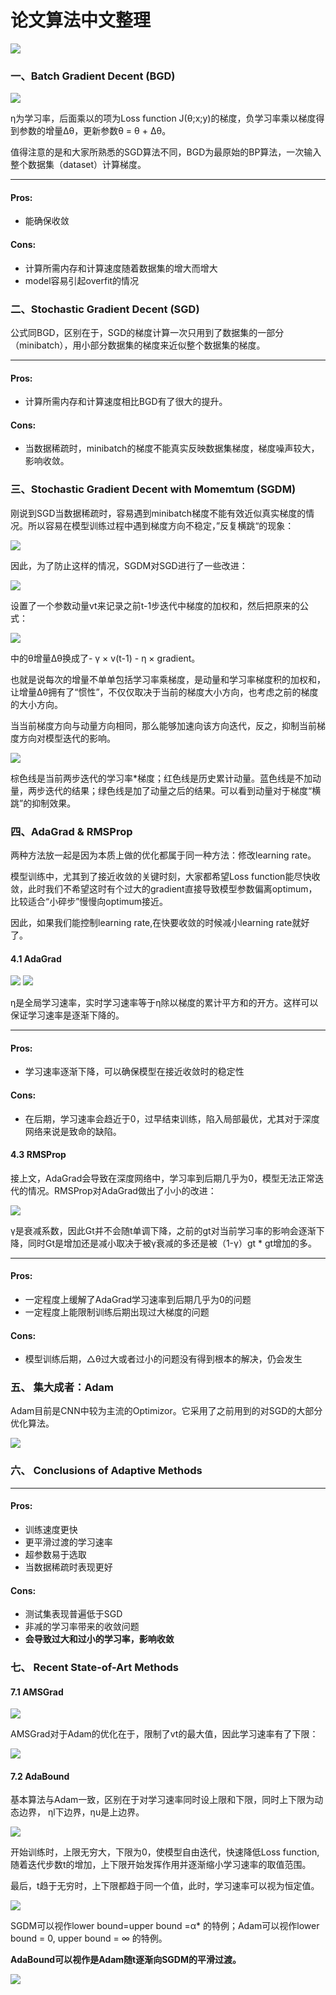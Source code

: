 # 论文算法中文整理



<img src="https://github.com/MurphyQT/BP_Algorithm_in_AI/raw/master/pics/pic1.jpg">

### 一、Batch Gradient Decent (BGD)

<img src="https://github.com/MurphyQT/BP_Algorithm_in_AI/raw/master/pics/pic2.png">

η为学习率，后面乘以的项为Loss function J(θ;x;y)的梯度，负学习率乘以梯度得到参数的增量Δθ，更新参数θ = θ + Δθ。

值得注意的是和大家所熟悉的SGD算法不同，BGD为最原始的BP算法，一次输入整个数据集（dataset）计算梯度。

---

#### Pros:

- 能确保收敛

#### Cons:

- 计算所需内存和计算速度随着数据集的增大而增大
- model容易引起overfit的情况



### 二、Stochastic Gradient Decent (SGD)

公式同BGD，区别在于，SGD的梯度计算一次只用到了数据集的一部分（minibatch），用小部分数据集的梯度来近似整个数据集的梯度。

---

#### Pros:

- 计算所需内存和计算速度相比BGD有了很大的提升。

#### Cons:

- 当数据稀疏时，minibatch的梯度不能真实反映数据集梯度，梯度噪声较大，影响收敛。



### 三、Stochastic  Gradient Decent with Momemtum (SGDM)

刚说到SGD当数据稀疏时，容易遇到minibatch梯度不能有效近似真实梯度的情况。所以容易在模型训练过程中遇到梯度方向不稳定，”反复横跳“的现象：

<img src="https://github.com/MurphyQT/BP_Algorithm_in_AI/raw/master/pics/pic3.png">

因此，为了防止这样的情况，SGDM对SGD进行了一些改进：

<img src="https://github.com/MurphyQT/BP_Algorithm_in_AI/raw/master/pics/pic4.png">

设置了一个参数动量vt来记录之前t-1步迭代中梯度的加权和，然后把原来的公式：

<img src="https://github.com/MurphyQT/BP_Algorithm_in_AI/raw/master/pics/pic2.png">

中的θ增量Δθ换成了- γ × v(t-1) - η × gradient。

也就是说每次的增量不单单包括学习率乘梯度，是动量和学习率梯度积的加权和，让增量Δθ拥有了“惯性”，不仅仅取决于当前的梯度大小方向，也考虑之前的梯度的大小方向。

当当前梯度方向与动量方向相同，那么能够加速向该方向迭代，反之，抑制当前梯度方向对模型迭代的影响。

<img src="https://github.com/MurphyQT/BP_Algorithm_in_AI/raw/master/pics/pic5.png">

棕色线是当前两步迭代的学习率*梯度；红色线是历史累计动量。蓝色线是不加动量，两步迭代的结果；绿色线是加了动量之后的结果。可以看到动量对于梯度“横跳”的抑制效果。



### 四、AdaGrad & RMSProp

两种方法放一起是因为本质上做的优化都属于同一种方法：修改learning rate。

模型训练中，尤其到了接近收敛的关键时刻，大家都希望Loss function能尽快收敛，此时我们不希望这时有个过大的gradient直接导致模型参数偏离optimum，比较适合“小碎步”慢慢向optimum接近。

因此，如果我们能控制learning rate,在快要收敛的时候减小learning rate就好了。

#### 4.1 AdaGrad

<img src="https://github.com/MurphyQT/BP_Algorithm_in_AI/raw/master/pics/pic6.png">

<img src="https://github.com/MurphyQT/BP_Algorithm_in_AI/raw/master/pics/pic7.JPG">

 η是全局学习速率，实时学习速率等于η除以梯度的累计平方和的开方。这样可以保证学习速率是逐渐下降的。

---

#### Pros:

- 学习速率逐渐下降，可以确保模型在接近收敛时的稳定性

#### Cons:

- 在后期，学习速率会趋近于0，过早结束训练，陷入局部最优，尤其对于深度网络来说是致命的缺陷。

#### 4.3 RMSProp

接上文，AdaGrad会导致在深度网络中，学习率到后期几乎为0，模型无法正常迭代的情况。RMSProp对AdaGrad做出了小小的改进：

<img src="https://github.com/MurphyQT/BP_Algorithm_in_AI/raw/master/pics/pic8.JPG">

γ是衰减系数，因此Gt并不会随t单调下降，之前的gt对当前学习率的影响会逐渐下降，同时Gt是增加还是减小取决于被γ衰减的多还是被（1-γ）gt * gt增加的多。

---

#### Pros: 

- 一定程度上缓解了AdaGrad学习速率到后期几乎为0的问题
- 一定程度上能限制训练后期出现过大梯度的问题

#### Cons:

- 模型训练后期，△θ过大或者过小的问题没有得到根本的解决，仍会发生



### 五、 集大成者：Adam

Adam目前是CNN中较为主流的Optimizor。它采用了之前用到的对SGD的大部分优化算法。

<img src="https://github.com/MurphyQT/BP_Algorithm_in_AI/raw/master/pics/pic9.png">

### 六、 Conclusions of Adaptive Methods

---

#### Pros:

- 训练速度更快
- 更平滑过渡的学习速率
- 超参数易于选取
- 当数据稀疏时表现更好

#### Cons:

- 测试集表现普遍低于SGD
- 非减的学习率带来的收敛问题
- **会导致过大和过小的学习率，影响收敛**



### 七、 Recent State-of-Art Methods

#### 7.1 AMSGrad

<img src="https://github.com/MurphyQT/BP_Algorithm_in_AI/raw/master/pics/pic10.png">

AMSGrad对于Adam的优化在于，限制了vt的最大值，因此学习速率有了下限：

<img src="https://github.com/MurphyQT/BP_Algorithm_in_AI/raw/master/pics/pic11.png">

#### 7.2 AdaBound

基本算法与Adam一致，区别在于对学习速率同时设上限和下限，同时上下限为动态边界， ηl下边界，ηu是上边界。

<img src="https://github.com/MurphyQT/BP_Algorithm_in_AI/raw/master/pics/pic12.png">

开始训练时，上限无穷大，下限为0，使模型自由迭代，快速降低Loss function,随着迭代步数t的增加，上下限开始发挥作用并逐渐缩小学习速率的取值范围。

最后，t趋于无穷时，上下限都趋于同一个值，此时，学习速率可以视为恒定值。

<img src="https://github.com/MurphyQT/BP_Algorithm_in_AI/raw/master/pics/pic13.JPG">

SGDM可以视作lower bound=upper bound =α* 的特例；Adam可以视作lower bound = 0, upper bound = ∞ 的特例。

**AdaBound可以视作是Adam随t逐渐向SGDM的平滑过渡。**

<img src="https://github.com/MurphyQT/BP_Algorithm_in_AI/raw/master/pics/pic14.png">

